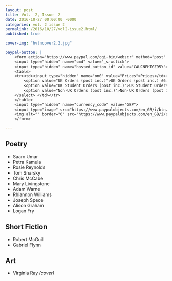 ```yaml
---
layout: post
title: Vol.  2, Issue  2
date: 2016-10-27 00:00:00 -0000
categories: vol. 2 issue 2
permalink: /2016/10/27/vol2-issue2.html/
published: true

cover-img: "hvtncover2.2.jpg"

paypal-button: |
    <form action="https://www.paypal.com/cgi-bin/webscr" method="post" target="_top">
    <input type="hidden" name="cmd" value="_s-xclick">
    <input type="hidden" name="hosted_button_id" value="CAUCNFHTGZ95Y">
    <table>
    <tr><td><input type="hidden" name="on0" value="Prices">Prices</td></tr><tr><td><select name="os0">
	    <option value="UK Orders (post inc.)">UK Orders (post inc.) £6.00 GBP</option>
	    <option value="UK Student Orders (post inc.)">UK Student Orders (post inc.) £5.00 GBP</option>
	    <option value="Non-UK Orders (post inc.)">Non-UK Orders (post inc.) £7.50 GBP</option>
    </select> </td></tr>
    </table>
    <input type="hidden" name="currency_code" value="GBP">
    <input type="image" src="https://www.paypalobjects.com/en_GB/i/btn/btn_buynow_SM.gif" border="0" name="submit" alt="PayPal – The safer, easier way to pay online!">
    <img alt="" border="0" src="https://www.paypalobjects.com/en_GB/i/scr/pixel.gif" width="1" height="1">
    </form>

---
```


## Poetry

- Saaro Umar
- Petra Kamula
- Rosie Reynolds
- Tom Snarsky
- Chris McCabe
- Mary Livingstone
- Adam Warne
- Rhiannon Williams
- Joseph Spece
- Alison Graham
- Logan Fry

## Short Fiction

- Robert McGuill
- Gabriel Flynn

## Art

- Virginia Ray _(cover)_
